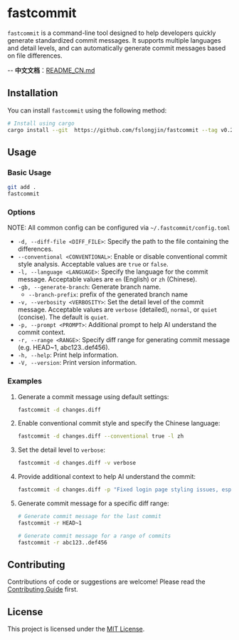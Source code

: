 # fastcommit

`fastcommit` is a command-line tool designed to help developers quickly generate standardized commit messages. It supports multiple languages and detail levels, and can automatically generate commit messages based on file differences.

-- **中文文档**：[README_CN.md](README_CN.md)

## Installation

You can install `fastcommit` using the following method:

```bash
# Install using cargo
cargo install --git  https://github.com/fslongjin/fastcommit --tag v0.2.1
```

## Usage

### Basic Usage

```bash
git add .
fastcommit
```

### Options

NOTE: All common config can be configured via `~/.fastcommit/config.toml`

- `-d, --diff-file <DIFF_FILE>`: Specify the path to the file containing the differences.
- `--conventional <CONVENTIONAL>`: Enable or disable conventional commit style analysis. Acceptable values are `true` or `false`.
- `-l, --language <LANGUAGE>`: Specify the language for the commit message. Acceptable values are `en` (English) or `zh` (Chinese).
- `-gb, --generate-branch`: Generate branch name.
   - `--branch-prefix`: prefix of the generated branch name
- `-v, --verbosity <VERBOSITY>`: Set the detail level of the commit message. Acceptable values are `verbose` (detailed), `normal`, or `quiet` (concise). The default is `quiet`.
- `-p, --prompt <PROMPT>`: Additional prompt to help AI understand the commit context.
- `-r, --range <RANGE>`: Specify diff range for generating commit message (e.g. HEAD~1, abc123..def456).
- `-h, --help`: Print help information.
- `-V, --version`: Print version information.

### Examples

1. Generate a commit message using default settings:

   ```bash
   fastcommit -d changes.diff
   ```

2. Enable conventional commit style and specify the Chinese language:

   ```bash
   fastcommit -d changes.diff --conventional true -l zh
   ```

3. Set the detail level to `verbose`:

   ```bash
   fastcommit -d changes.diff -v verbose
   ```

4. Provide additional context to help AI understand the commit:

   ```bash
   fastcommit -d changes.diff -p "Fixed login page styling issues, especially button alignment"
   ```

5. Generate commit message for a specific diff range:

   ```bash
   # Generate commit message for the last commit
   fastcommit -r HEAD~1
   
   # Generate commit message for a range of commits
   fastcommit -r abc123..def456
   ```

## Contributing

 Contributions of code or suggestions are welcome! Please read the [Contributing Guide](CONTRIBUTING.md) first.

## License

This project is licensed under the [MIT License](LICENSE).
